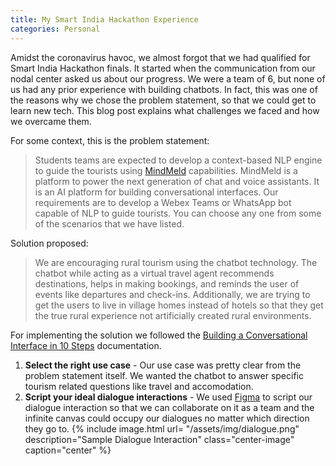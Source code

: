 ```yaml
---
title: My Smart India Hackathon Experience 
categories: Personal
---
```


Amidst the coronavirus havoc, we almost forgot that we had qualified for Smart India Hackathon finals. It started when the communication from our nodal center asked us about our progress. We were a team of 6, but none of us had any prior experience with building chatbots. In fact, this was one of the reasons why we chose the problem statement, so that we could get to learn new tech. This blog post explains what challenges we faced and how we overcame them.

For some context, this is the problem statement:
> Students teams are expected to develop a context-based NLP engine to guide the tourists using [MindMeld](https://www.mindmeld.com) capabilities. MindMeld is a platform to power the next generation of chat and voice assistants. It is an AI platform for building conversational interfaces. Our requirements are to develop a Webex Teams or WhatsApp bot capable of NLP to guide tourists. You can choose any one from some of the scenarios that we have listed.

Solution proposed:
> We are encouraging rural tourism using the chatbot technology. The chatbot while acting as a virtual travel agent recommends destinations, helps in making bookings, and reminds the user of events like departures and check-ins. Additionally, we are trying to get the users to live in village homes instead of hotels so that they get the true rural experience not artificially created rural environments.

For implementing the solution we followed the [Building a Conversational Interface in 10 Steps](https://www.mindmeld.com/docs/quickstart/00_overview.html) documentation.
1. **Select the right use case** - Our use case was pretty clear from the problem statement itself. We wanted the chatbot to answer specific tourism related questions like travel and accomodation.
2. **Script your ideal dialogue interactions** - We used [Figma](https://www.figma.com) to script our dialogue interaction so that we can collaborate on it as a team and the infinite canvas could occupy our dialogues no matter which direction they go to. 
{% include image.html url= "/assets/img/dialogue.png" description="Sample Dialogue Interaction" class="center-image" caption="center" %}